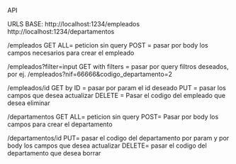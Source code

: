 API

URLS BASE:
http://localhost:1234/empleados
http://localhost:1234/departamentos

/empleados
GET ALL= peticion sin query
POST = pasar por body los campos necesarios para crear el empleado


/empleados?filter=input
GET with filters = pasar por query filtros deseados, por ej. /empleados?nif=66666&codigo_departamento=2

/empleados/id
GET by ID = pasar por param el id deseado
PUT = pasar los campos que desea actualizar
DELETE = Pasar el codigo del empleado que desea eliminar


/departamentos
GET ALL= peticion sin query
POST= Pasar por body los campos para crear el departamento

/departamentos/id
PUT= pasar el codigo del departamento por param y por body los campos que desea actualizar
DELETE= pasar el codigo del departamento que desea borrar
